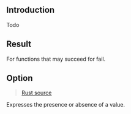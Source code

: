 ## Introduction

Todo

## Result

For functions that may succeed for fail.

## Option

> [Rust source](https://doc.rust-lang.org/src/core/option.rs.html#160-167)

Expresses the presence or absence of a value.
